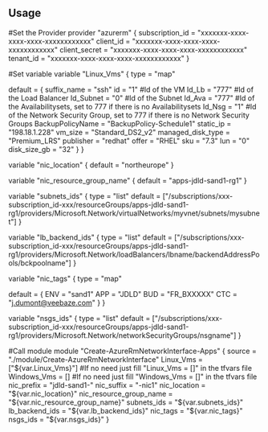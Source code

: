 Usage
-----

#Set the Provider
provider "azurerm" {
  subscription_id = "xxxxxxx-xxxx-xxxx-xxxx-xxxxxxxxxxxx"
  client_id       = "xxxxxxx-xxxx-xxxx-xxxx-xxxxxxxxxxxx"
  client_secret   = "xxxxxxx-xxxx-xxxx-xxxx-xxxxxxxxxxxx"
  tenant_id       = "xxxxxxx-xxxx-xxxx-xxxx-xxxxxxxxxxxx"
}

#Set variable
variable "Linux_Vms" {
  type = "map"

  default = {
    suffix_name       = "ssh"
    id                = "1"                      #Id of the VM
    Id_Lb             = "777"                    #Id of the Load Balancer
    Id_Subnet         = "0"                      #Id of the Subnet
    Id_Ava            = "777"                    #Id of the Availabilitysets, set to 777 if there is no Availabilitysets
    Id_Nsg            = "1"                      #Id of the Network Security Group, set to 777 if there is no Network Security Groups
    BackupPolicyName  = "BackupPolicy-Schedule1"
    static_ip         = "198.18.1.228"
    vm_size           = "Standard_DS2_v2"
    managed_disk_type = "Premium_LRS"
    publisher         = "redhat"
    offer             = "RHEL"
    sku               = "7.3"
    lun               = "0"
    disk_size_gb      = "32"
  }
}

variable "nic_location" {
  default = "northeurope"
}

variable "nic_resource_group_name" {
  default = "apps-jdld-sand1-rg1"
}

variable "subnets_ids" {
  type    = "list"
  default = ["/subscriptions/xxx-subscription_id-xxx/resourceGroups/apps-jdld-sand1-rg1/providers/Microsoft.Network/virtualNetworks/myvnet/subnets/mysubnet"]
}

variable "lb_backend_ids" {
  type    = "list"
  default = ["/subscriptions/xxx-subscription_id-xxx/resourceGroups/apps-jdld-sand1-rg1/providers/Microsoft.Network/loadBalancers/lbname/backendAddressPools/bckpoolname"]
}

variable "nic_tags" {
  type = "map"

  default = {
    ENV = "sand1"
    APP = "JDLD"
    BUD = "FR_BXXXXX"
    CTC = "j.dumont@veebaze.com"
  }
}

variable "nsgs_ids" {
  type    = "list"
  default = ["/subscriptions/xxx-subscription_id-xxx/resourceGroups/apps-jdld-sand1-rg1/providers/Microsoft.Network/networkSecurityGroups/nsgname"]
}

#Call module
module "Create-AzureRmNetworkInterface-Apps" {
  source                  = "./module/Create-AzureRmNetworkInterface"
  Linux_Vms               = ["${var.Linux_Vms}"]                      #If no need just fill "Linux_Vms = []" in the tfvars file
  Windows_Vms             = []                                        #If no need just fill "Windows_Vms = []" in the tfvars file
  nic_prefix              = "jdld-sand1-"
  nic_suffix              = "-nic1"
  nic_location            = "${var.nic_location}"
  nic_resource_group_name = "${var.nic_resource_group_name}"
  subnets_ids             = "${var.subnets_ids}"
  lb_backend_ids          = "${var.lb_backend_ids}"
  nic_tags                = "${var.nic_tags}"
  nsgs_ids                = "${var.nsgs_ids}"
}

